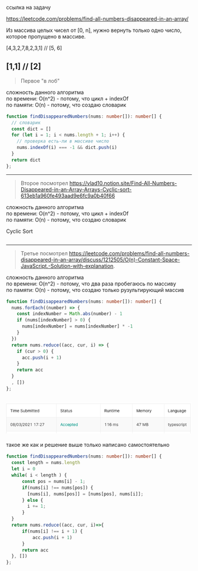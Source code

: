 ссылка на задачу 

https://leetcode.com/problems/find-all-numbers-disappeared-in-an-array/

Из массива целых чисел от [0, n], нужно вернуть только одно число, которое пропущено в массиве.

[4,3,2,7,8,2,3,1] // [5, 6]

[1,1] // [2]
---

> Первое "в лоб"

сложность данного алгоритма
<br/>
по времени: O(n^2) - потому, что цикл + indexOf
<br/>
по памяти: O(n) - потому, что создаю словарик

```ts
function findDisappearedNumbers(nums: number[]): number[] {
  // словарик
  const dict = []
  for (let i = 1; i < nums.length + 1; i++) {
    // проверка есть-ли в массиве число
    nums.indexOf(i) === -1 && dict.push(i)
  }
  return dict
};
```

---

> Второе посмотрел
> https://vlad10.notion.site/Find-All-Numbers-Disappeared-in-an-Array-Arrays-Cyclic-sort-613eb1a960fe493aad9e6fc9a0b40f66

сложность данного алгоритма
<br/>
по времени: O(n^2) - потому, что цикл + indexOf
<br/>
по памяти: O(n) - потому, что создаю словарик

Cyclic Sort

```ts

```
---

> Третье посмотрел
> https://leetcode.com/problems/find-all-numbers-disappeared-in-an-array/discuss/1212505/O(n)-Constant-Space-JavaScript.-Solution-with-explanation.

сложность данного алгоритма
<br/>
по времени: O(n^2) - потому, что два раза пробегаюсь по массиву
<br/>
по памяти: O(n) - потому, что создаю только рузультирующий массив

```ts
function findDisappearedNumbers(nums: number[]): number[] {
  nums.forEach((number) => {
    const indexNumber = Math.abs(number) - 1
    if (nums[indexNumber] > 0) {
      nums[indexNumber] = nums[indexNumber] * -1
    }
  })
  return nums.reduce((acc, cur, i) => {
    if (cur > 0) {
      acc.push(i + 1)
    }
    return acc
  }
  , [])
};
```
![в лоб](../../screenshots/3.%20Find%20All%20Numbers%20Disappeared%20in%20an%20Array/v3_mark%20negative.png "в лоб")
---

такое же как и решение выше только написано самостоятельно
```ts
function findDisappearedNumbers(nums: number[]): number[] {
  const length = nums.length
  let i = 0
  while( i < length ) {
      const pos = nums[i] - 1;
      if(nums[i] !== nums[pos]) {
        [nums[i], nums[pos]] = [nums[pos], nums[i]];
      } else {
        i += 1;
      }
  }
  return nums.reduce((acc, cur, i)=>{ 
      if(nums[i] !== i + 1) {
          acc.push(i + 1)
      }
      return acc
  }, [])
};
```

